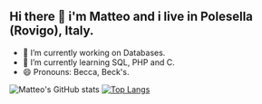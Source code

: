 ## Hi there 👋 i'm Matteo and i live in Polesella (Rovigo), Italy.

- 🔭 I’m currently working on Databases.
- 🌱 I’m currently learning SQL, PHP and C.
- 😄 Pronouns: Becca, Beck's.

![Matteo's GitHub stats](https://github-readme-stats.vercel.app/api?username=MatteoBeccari05&show_icons=true&theme=transparent)  [![Top Langs](https://github-readme-stats.vercel.app/api/top-langs/?username=MatteoBeccari05&layout=donut&theme=transparent)](https://github.com/MatteoBeccari05/github-readme-stats)

